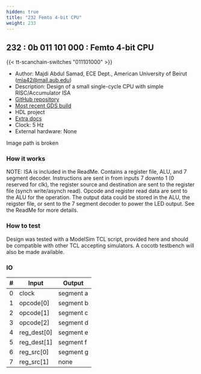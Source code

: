 ```yaml
---
hidden: true
title: "232 Femto 4-bit CPU"
weight: 233
---
```


## 232 : 0b 011 101 000 : Femto 4-bit CPU

{{< tt-scanchain-switches "011101000" >}}

* Author: Majdi Abdul Samad, ECE Dept., American University of Beirut (mia42@mail.aub.edu)
* Description: Design of a small single-cycle CPU with simple RISC/Accumulator ISA
* [GitHub repository](https://github.com/majdiabdulsamad/tt02-Femto)
* [Most recent GDS build](https://github.com/majdiabdulsamad/tt02-Femto/actions/runs/3620410709)
* HDL project
* [Extra docs](README.md)
* Clock: 5 Hz
* External hardware: None

Image path is broken

### How it works

NOTE: ISA is included in the ReadMe. Contains a register file, ALU, and 7 segment decoder. Instructions are sent in from inputs 7 downto 1 (0 reserved for clk), the register source and destination are sent to the register file (synch write/asynch read). Opcode and register read data are sent to the ALU for the operation. The output data could be stored in the ALU, the reigster file, or sent to the 7 segment decoder to power the LED output. See the ReadMe for more details.

### How to test

Design was tested with a ModelSim TCL script, provided here and should be compatible with other TCL accepting simulators. A cocotb testbench will also be made available.

### IO

| # | Input        | Output       |
|---|--------------|--------------|
| 0 | clock  | segment a |
| 1 | opcode[0]  | segment b |
| 2 | opcode[1]  | segment c |
| 3 | opcode[2]  | segment d |
| 4 | reg_dest[0]  | segment e |
| 5 | reg_dest[1]  | segment f |
| 6 | reg_src[0]  | segment g |
| 7 | reg_src[1]  | none |
